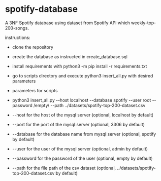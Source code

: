 # spotify-database
A 3NF Spotify database using dataset from Spotify API which weekly-top-200-songs.

instructions:
* clone the repository
* create the database as instructed in create_database.sql
* install requirements with python3 -m pip install -r requirements.txt
* go to scripts directory and execute python3 insert_all.py with desired parameters
* parameters for scripts
* python3 insert_all.py --host localhost --database spotify --user root --password /empty/ --path ../datasets/spotify-top-200-dataset.csv

* --host for the host of the mysql server (optional, localhost by default)
* --port for the port of the mysql server (optional, 3306 by default)
* --database for the database name from mysql server (optional, spotify by default)
* --user for the user of the mysql server (optional, admin by default)
* --password for the password of the user (optional, empty by default)
* --path for the file path of the csv dataset (optional, ../datasets/spotify-top-200-dataset.csv by default)

